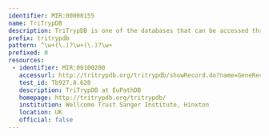 ```yaml
---
identifier: MIR:00000155
name: TriTrypDB
description: TriTrypDB is one of the databases that can be accessed through the EuPathDB (http://EuPathDB.org; formerly ApiDB) portal, covering eukaryotic pathogens of the genera Cryptosporidium, Giardia, Leishmania, Neospora, Plasmodium, Toxoplasma, Trichomonas and Trypanosoma. While each of these groups is supported by a taxon-specific database built upon the same infrastructure, the EuPathDB portal offers an entry point to all these resources, and the opportunity to leverage orthology for searches across genera.
prefix: tritrypdb
pattern: ^\w+(\.)?\w+(\.)?\w+
prefixed: 0
resources:
 - identifier: MIR:00100200
   accessurl: http://tritrypdb.org/tritrypdb/showRecord.do?name=GeneRecordClasses.GeneRecordClass&source_id=${id}
   test_id: Tb927.8.620
   description: TriTrypDB at EuPathDB
   homepage: http://tritrypdb.org/tritrypdb/
   institution: Wellcome Trust Sanger Institute, Hinxton
   location: UK
   official: false
---
```

